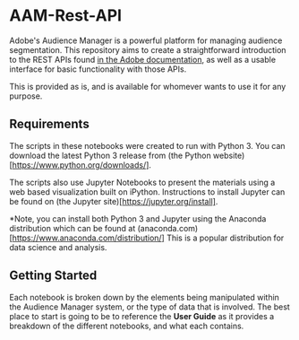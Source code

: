 # AAM-Rest-API

Adobe's Audience Manager is a powerful platform for managing audience segmentation.  This repository aims to create a straightforward introduction to the REST APIs found [in the Adobe documentation](https://docs.adobe.com/content/help/en/audience-manager/user-guide/api-and-sdk-code/rest-apis/rest-api-main.html), as well as a usable interface for basic functionality with those APIs.

This is provided as is, and is available for whomever wants to use it for any purpose.

## Requirements
The scripts in these notebooks were created to run with Python 3.  You can download the latest Python 3 release from (the Python website)[https://www.python.org/downloads/].

The scripts also use Jupyter Notebooks to present the materials using a web based visualization built on iPython.  Instructions to install Jupyter can be found on (the Jupyter site)[https://jupyter.org/install].

*Note, you can install both Python 3 and Jupyter using the Anaconda distribution which can be found at (anaconda.com)[https://www.anaconda.com/distribution/]  This is a popular distribution for data science and analysis.

## Getting Started
Each notebook is broken down by the elements being manipulated within the Audience Manager system, or the type of data that is involved.  The best place to start is going to be to reference the **User Guide** as it provides a breakdown of the different notebooks, and what each contains.
